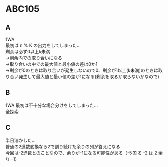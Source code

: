 # ABC105  
  
## A  
1WA  
最初は n % K の出力をしてしまった…  
剰余は必ず0以上k未満  
→剰余内での取り合いになる  
→取り合いの中での最大値と最小値の差は0か1  
→剰余が0のときは取り合いが発生しないので0、剰余が1以上(k未満)のときは取り合い発生して最大値と最小値の差が1になる(剰余を取るか取らないかなので)  
  
## B
1WA
最初は不十分な場合分けをしてしまった…  
全探索  
  
## C
半日溶かした…  
普通の2進数変換なら2で割り続けた余りの列が答えになる  
今回は-2進数とのことなので、余りが-1になる可能性がある（-5 割る -2 は 2 余り -1）  
